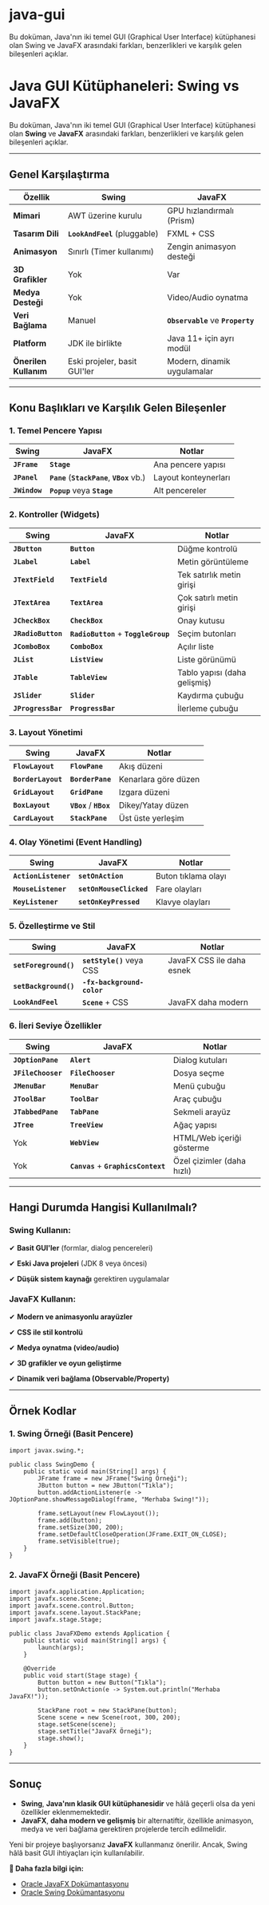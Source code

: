 # java-gui
Bu doküman, Java'nın iki temel GUI (Graphical User Interface) kütüphanesi olan Swing ve JavaFX arasındaki farkları, benzerlikleri ve karşılık gelen bileşenleri açıklar.
# **Java GUI Kütüphaneleri: Swing vs JavaFX**

Bu doküman, Java'nın iki temel GUI (Graphical User Interface) kütüphanesi olan **Swing** ve **JavaFX** arasındaki farkları, benzerlikleri ve karşılık gelen bileşenleri açıklar.

---

## **Genel Karşılaştırma**

| **Özellik** | **Swing** | **JavaFX** |
| --- | --- | --- |
| **Mimari** | AWT üzerine kurulu | GPU hızlandırmalı (Prism) |
| **Tasarım Dili** | **`LookAndFeel`** (pluggable) | FXML + CSS |
| **Animasyon** | Sınırlı (Timer kullanımı) | Zengin animasyon desteği |
| **3D Grafikler** | Yok | Var |
| **Medya Desteği** | Yok | Video/Audio oynatma |
| **Veri Bağlama** | Manuel | **`Observable`** ve **`Property`** |
| **Platform** | JDK ile birlikte | Java 11+ için ayrı modül |
| **Önerilen Kullanım** | Eski projeler, basit GUI'ler | Modern, dinamik uygulamalar |

---

## **Konu Başlıkları ve Karşılık Gelen Bileşenler**

### **1. Temel Pencere Yapısı**

| **Swing** | **JavaFX** | **Notlar** |
| --- | --- | --- |
| **`JFrame`** | **`Stage`** | Ana pencere yapısı |
| **`JPanel`** | **`Pane`** (**`StackPane`**, **`VBox`** vb.) | Layout konteynerları |
| **`JWindow`** | **`Popup`** veya **`Stage`** | Alt pencereler |

### **2. Kontroller (Widgets)**

| **Swing** | **JavaFX** | **Notlar** |
| --- | --- | --- |
| **`JButton`** | **`Button`** | Düğme kontrolü |
| **`JLabel`** | **`Label`** | Metin görüntüleme |
| **`JTextField`** | **`TextField`** | Tek satırlık metin girişi |
| **`JTextArea`** | **`TextArea`** | Çok satırlı metin girişi |
| **`JCheckBox`** | **`CheckBox`** | Onay kutusu |
| **`JRadioButton`** | **`RadioButton`** + **`ToggleGroup`** | Seçim butonları |
| **`JComboBox`** | **`ComboBox`** | Açılır liste |
| **`JList`** | **`ListView`** | Liste görünümü |
| **`JTable`** | **`TableView`** | Tablo yapısı (daha gelişmiş) |
| **`JSlider`** | **`Slider`** | Kaydırma çubuğu |
| **`JProgressBar`** | **`ProgressBar`** | İlerleme çubuğu |

### **3. Layout Yönetimi**

| **Swing** | **JavaFX** | **Notlar** |
| --- | --- | --- |
| **`FlowLayout`** | **`FlowPane`** | Akış düzeni |
| **`BorderLayout`** | **`BorderPane`** | Kenarlara göre düzen |
| **`GridLayout`** | **`GridPane`** | Izgara düzeni |
| **`BoxLayout`** | **`VBox`** / **`HBox`** | Dikey/Yatay düzen |
| **`CardLayout`** | **`StackPane`** | Üst üste yerleşim |

### **4. Olay Yönetimi (Event Handling)**

| **Swing** | **JavaFX** | **Notlar** |
| --- | --- | --- |
| **`ActionListener`** | **`setOnAction`** | Buton tıklama olayı |
| **`MouseListener`** | **`setOnMouseClicked`** | Fare olayları |
| **`KeyListener`** | **`setOnKeyPressed`** | Klavye olayları |

### **5. Özelleştirme ve Stil**

| **Swing** | **JavaFX** | **Notlar** |
| --- | --- | --- |
| **`setForeground()`** | **`setStyle()`** veya CSS | JavaFX CSS ile daha esnek |
| **`setBackground()`** | **`-fx-background-color`** |  |
| **`LookAndFeel`** | **`Scene`** + CSS | JavaFX daha modern |

### **6. İleri Seviye Özellikler**

| **Swing** | **JavaFX** | **Notlar** |
| --- | --- | --- |
| **`JOptionPane`** | **`Alert`** | Dialog kutuları |
| **`JFileChooser`** | **`FileChooser`** | Dosya seçme |
| **`JMenuBar`** | **`MenuBar`** | Menü çubuğu |
| **`JToolBar`** | **`ToolBar`** | Araç çubuğu |
| **`JTabbedPane`** | **`TabPane`** | Sekmeli arayüz |
| **`JTree`** | **`TreeView`** | Ağaç yapısı |
| Yok | **`WebView`** | HTML/Web içeriği gösterme |
| Yok | **`Canvas`** + **`GraphicsContext`** | Özel çizimler (daha hızlı) |

---

## **Hangi Durumda Hangisi Kullanılmalı?**

### **Swing Kullanın:**

✔ **Basit GUI'ler** (formlar, dialog pencereleri)

✔ **Eski Java projeleri** (JDK 8 veya öncesi)

✔ **Düşük sistem kaynağı** gerektiren uygulamalar

### **JavaFX Kullanın:**

✔ **Modern ve animasyonlu arayüzler**

✔ **CSS ile stil kontrolü**

✔ **Medya oynatma (video/audio)**

✔ **3D grafikler ve oyun geliştirme**

✔ **Dinamik veri bağlama (Observable/Property)**

---

## **Örnek Kodlar**

### **1. Swing Örneği (Basit Pencere)**
```
import javax.swing.*;

public class SwingDemo {
    public static void main(String[] args) {
        JFrame frame = new JFrame("Swing Örneği");
        JButton button = new JButton("Tıkla");
        button.addActionListener(e -> JOptionPane.showMessageDialog(frame, "Merhaba Swing!"));

        frame.setLayout(new FlowLayout());
        frame.add(button);
        frame.setSize(300, 200);
        frame.setDefaultCloseOperation(JFrame.EXIT_ON_CLOSE);
        frame.setVisible(true);
    }
}
```

### **2. JavaFX Örneği (Basit Pencere)**
```
import javafx.application.Application;
import javafx.scene.Scene;
import javafx.scene.control.Button;
import javafx.scene.layout.StackPane;
import javafx.stage.Stage;

public class JavaFXDemo extends Application {
    public static void main(String[] args) {
        launch(args);
    }

    @Override
    public void start(Stage stage) {
        Button button = new Button("Tıkla");
        button.setOnAction(e -> System.out.println("Merhaba JavaFX!"));

        StackPane root = new StackPane(button);
        Scene scene = new Scene(root, 300, 200);
        stage.setScene(scene);
        stage.setTitle("JavaFX Örneği");
        stage.show();
    }
}
```

---

## **Sonuç**

- **Swing**, **Java'nın klasik GUI kütüphanesidir** ve hâlâ geçerli olsa da yeni özellikler eklenmemektedir.
- **JavaFX**, **daha modern ve gelişmiş** bir alternatiftir, özellikle animasyon, medya ve veri bağlama gerektiren projelerde tercih edilmelidir.

Yeni bir projeye başlıyorsanız **JavaFX** kullanmanız önerilir. Ancak, Swing hâlâ basit GUI ihtiyaçları için kullanılabilir.

**🚀 Daha fazla bilgi için:**

- [Oracle JavaFX Dokümantasyonu](https://openjfx.io/)
- [Oracle Swing Dokümantasyonu](https://docs.oracle.com/javase/tutorial/uiswing/)
